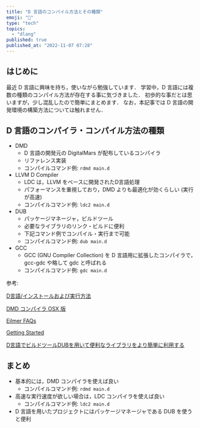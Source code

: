 ```yaml
---
title: "D 言語のコンパイル方法とその種類"
emoji: "🌊"
type: "tech"
topics:
  - "dlang"
published: true
published_at: "2022-11-07 07:28"
---
```


## はじめに

最近 D 言語に興味を持ち，使いながら勉強しています．
学習中，D 言語には複数の種類のコンパイル方法が存在する事に気づきました．
初歩的な事だとは思いますが，少し混乱したので簡単にまとめます．
なお，本記事では D 言語の開発環境の構築方法については触れません．

## D 言語のコンパイラ・コンパイル方法の種類

- DMD
	- D 言語の開発元の DigitalMars が配布しているコンパイラ
	- リファレンス実装
	- コンパイルコマンド例: `rdmd main.d`
- LLVM D Compiler
	- LDC は，LLVM をベースに開発されたD言語処理
	- パフォーマンスを重視しており，DMD よりも最適化が効くらしい (実行が高速)
	- コンパイルコマンド例: `ldc2 main.d`
- DUB
	- パッケージマネージャ，ビルドツール
	- 必要なライブラリのリンク・ビルドに便利
	- 下記コマンド例でコンパイル・実行まで可能
	- コンパイルコマンド例: `dub main.d`
- GCC
	- GCC (GNU Compiler Collection) を D 言語用に拡張したコンパイラで， gcc-gdc や略して gdc と呼ばれる
	- コンパイルコマンド例: `gdc main.d`



参考: 

[D言語/インストールおよび実行方法](https://ja.wikibooks.org/wiki/D%E8%A8%80%E8%AA%9E/%E3%82%A4%E3%83%B3%E3%82%B9%E3%83%88%E3%83%BC%E3%83%AB%E3%81%8A%E3%82%88%E3%81%B3%E5%AE%9F%E8%A1%8C%E6%96%B9%E6%B3%95)

[DMD コンパイラ OSX 版](http://www.kmonos.net/alang/d/dmd-osx.html)

[Eilmer FAQs](https://gdtk.uqcloud.net/docs/eilmer/eilmer-faq-for-hugo/#_the_recommendation_is_for_the_latest_d_compiler_but_that_doesnt_play_nicely_with_glibc_on_the_system_what_can_i_do)

[Getting Started](https://wiki.dlang.org/Getting_Started)

[D言語でビルドツールDUBを用いて便利なライブラリをより簡単に利用する](https://qiita.com/yasei_no_otoko/items/2724eebab10f5cd0a02f)

## まとめ

- 基本的には，DMD コンパイラを使えば良い
	- コンパイルコマンド例: `rdmd main.d`
- 高速な実行速度が欲しい場合は，LDC コンパイラを使えば良い
	- コンパイルコマンド例: `ldc2 main.d`
- D 言語を用いたプロジェクトにはパッケージマネージャである DUB を使うと便利

